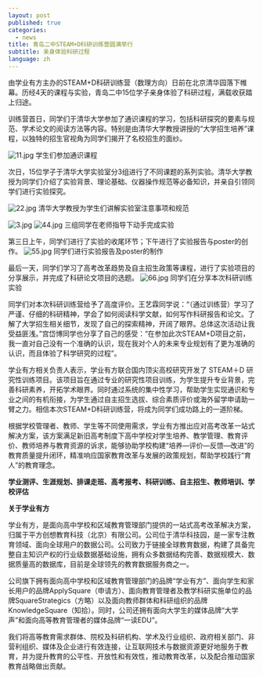 ```yaml
---
layout: post
published: true
categories:
  - news
title: 青岛二中STEAM+D科研训练营圆满举行
subtitle: 亲身体验科研过程
language: zh
---
```

  由学业有方主办的STEAM+D科研训练营（数理方向）日前在北京清华园落下帷幕。历经4天的课程与实验，青岛二中15位学子亲身体验了科研过程，满载收获踏上归途。

  训练营首日，同学们于清华大学参加了通识课程的学习，包括科研探究的要素与规范、学术论文的阅读方法等内容。特别是由清华大学教授讲授的“大学招生培养”课程，以独特的招生官视角为同学们揭开了名校招生的面纱。

![11.jpg]({{site.baseurl}}/image/11.jpg)
      学生们参加通识课程

  次日，15位学子于清华大学实验室分3组进行了不同课题的系列实验。清华大学教授为同学们介绍了实验背景、理论基础、仪器操作规范等必备知识，并亲自引领同学们进行实验探究。 
 
![22.jpg]({{site.baseurl}}/image/22.jpg)
 清华大学教授为学生们讲解实验室注意事项和规范


![3.jpg]({{site.baseurl}}/image/3.jpg)
![44.jpg]({{site.baseurl}}/image/44.jpg)
 三组同学在老师指导下动手完成实验 


 第三日上午，同学们进行了实验的收尾环节；下午进行了实验报告与poster的创作。
 ![55.jpg]({{site.baseurl}}/image/55.jpg)
   同学们进行实验报告及poster的制作
   

最后一天，同学们学习了高考改革趋势及自主招生政策等课程，进行了实验项目的分享展示，并完成了科研论文项目的选题。
![66.jpg]({{site.baseurl}}/image/66.jpg)
   同学们在分享本次科研训练实验


  同学们对本次科研训练营给予了高度评价。王艺霖同学说：“（通过训练营）学习了严谨、仔细的科研精神，学会了如何阅读科学文献，如何写作科研报告和论文。了解了大学招生相关细节，发现了自己的探索精神，开阔了眼界。总体这次活动让我受益匪浅。”宫岱博同学也分享了自己的感受：“在参加此次STEAM+D项目之前，我一直对自己没有一个准确的认识，现在我对个人的未来专业规划有了更为准确的认识，而且体验了科学研究的过程”。

  学业有方相关负责人表示，学业有方联合国内顶尖高校研究开发了 STEAM＋D 研究性训练项目。该项目旨在通过专业的研究性项目训练，为学生提升专业背景，完善科研素养，开拓学术眼界。同时通过系统的集中性学习，帮助学生实现通识和专业之间的有机衔接，为学生通过自主招生选拔、综合素质评价或海外留学申请助一臂之力。相信本次STEAM+D科研训练营，将成为同学们成功路上的一道阶梯。
  
根据学校管理者、教师、学生等不同使用需求，学业有方推出应对高考改革一站式解决方案，该方案满足新旧高考制度下高中学校对学生培养、教学管理、教育评价、教师培养与教育资源的诉求，能够协助学校构建“培养—评价—反馈—改进”的教育质量提升闭环，精准响应国家教育改革与发展的政策规划，帮助学校践行“育人”的教育理念。
  
**学业测评、生涯规划、排课走班、高考报考、科研训练、自主招生、教师培训、学校评估**
  
**关于学业有方**

学业有方，是面向高中学校和区域教育管理部门提供的一站式高考改革解决方案，归属于平方创想教育科技（北京）有限公司。公司位于清华科技园，是一家专注教育领域、面向全球用户的数据公司。公司致力于链接全球教育数据，构建了具备完整自主知识产权的行业级数据基础设施，拥有众多数据结构完善、数据规模大、数据质量高的数据库，目前是全球领先的教育数据服务商之一。

公司旗下拥有面向高中学校和区域教育管理部门的品牌“学业有方”、面向学生和家长用户的品牌ApplySquare（申请方）、面向教育管理者及教学科研实施单位的品牌SquareStrategics（方略）以及面向教师群体和科研组织的品牌KnowledgeSquare（知拾）。同时，公司还拥有面向大学生的媒体品牌“大学声”和面向高等教育管理者的媒体品牌“一读EDU”。

我们将高等教育需求群体、院校及科研机构、学术及行业组织、政府相关部门、非营利组织、媒体及企业进行有效连接，让互联网技术与数据资源更好地服务于教育，并为提升教育的公平性、开放性和有效性，推动教育改革，以及配合推动国家教育战略做出贡献。
